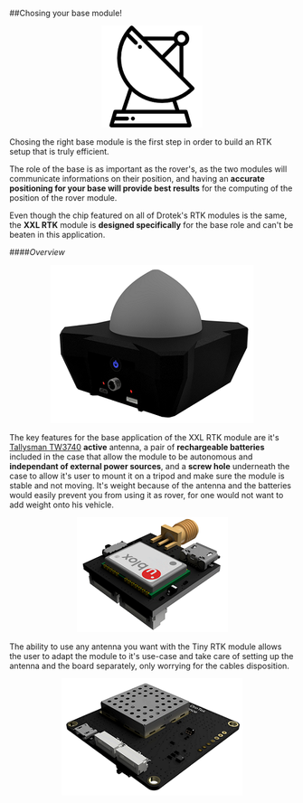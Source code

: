 ##Chosing your base module!


<p align="center">
  <img src="./images/icobase.png?raw=true" alt="Ico base"/>
</p>


Chosing the right base module is the first step in order to build an RTK setup that is truly efficient.

The role of the base is as important as the rover's, as the two modules will communicate informations on their position, and having an **accurate positioning for your base will provide best results** for the computing of the position of the rover module.

Even though the chip featured on all of Drotek's RTK modules is the same, the **XXL RTK** module is **designed specifically** for the base role and can't be beaten in this application.


####_Overview_


<p align="center">
  <img src="./images/xxl3D.png?raw=true" alt="XXL Base RTK"/>
</p>


The key features for the base application of the XXL RTK module are it's [Tallysman TW3740](http://www.tallysman.com/index.php/gnss/products/antennas-gpsbeidougalileoglonass/tw3740-tw3742/) **active** antenna, a pair of **rechargeable batteries** included in the case that allow the module to be autonomous and **independant of external power sources**, and a **screw hole** underneath the case to allow it's user to mount it on a tripod and make sure the module is stable and not moving. It's weight because of the antenna and the batteries would easily prevent you from using it as rover, for one would not want to add weight onto his vehicle.




<p align="center">
  <img src="./images/tiny3D.png?raw=true" alt="Tiny RTK"/>
</p>


The ability to use any antenna you want with the Tiny RTK module allows the user to adapt the module to it's use-case and take care of setting up the antenna and the board separately, only worrying for the cables disposition.




<p align="center">
  <img src="./images/xl3D.png?raw=true" alt="XL RTK"/>
</p>



